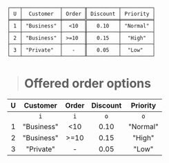 ```text
┌───┬────────────┬───────╥──────────┬──────────┐
│ U │  Customer  │ Order ║ Discount │ Priority │
╞═══╪════════════╪═══════╬══════════╪══════════╡
│ 1 │ "Business" │  <10  ║   0.10   │ "Normal" │
├───┼────────────┼───────╫──────────┼──────────┤
│ 2 │ "Business" │ >=10  ║   0.15   │  "High"  │
├───┼────────────┼───────╫──────────┼──────────┤
│ 3 │ "Private"  │   -   ║   0.05   │  "Low"   │
└───┴────────────┴───────╨──────────┴──────────┘
```

> # Offered order options

| U |  Customer  | Order | Discount | Priority |
|:-:|:----------:|:-----:|:--------:|:--------:|
|   |    `i`     |  `i`  |   `o`    |   `o`    |
| 1 | "Business" |  <10  |   0.10   | "Normal" |
| 2 | "Business" | >=10  |   0.15   |  "High"  |
| 3 | "Private"  |   -   |   0.05   |  "Low"   |
